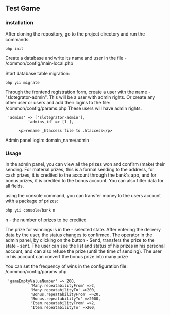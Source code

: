 <h2>Test Game</h2>

<h3>installation</h3>
<p>After cloning the repository, go to the project directory and run the commands: </p>
<code>php init</code>
<p>Create a database and write its name and user in the file - /common/config/main-local.php</p>
<p>Start database table migration:</p>
<code>php yii migrate</code>

<p>Through the frontend registration form, create a user with the name - "slotegrator-admin". This will be a user with admin rights. Or create any other user or users and add their logins to the file: /common/config/params.php These users will have admin rights.</p>
<code> 'admins' => ['slotegrator-admin'],
          'admins_id' => [1 ],</code>

          <p>rename _htaccess file to .htaccess</p>
<p>
Admin panel login: domain_name/admin
</p>

<h3>Usage</h3>
<p>In the admin panel, you can view all the prizes won and confirm (make) their sending.
For material prizes, this is a formal sending to the address, for cash prizes, it is credited to the account through the bank's app, and for bonus prizes, it is credited to the bonus account.
 You can also filter data for all fields.</p>

<p>using the console command, you can transfer money to the users account with a package of prizes:</p>
<code>php yii console/bank n</code>
<p>n - the number of prizes to be credited</p>
<p>The prize for winnings is in the - selected state. After entering the delivery data by the user, the status changes to confirmed. The operator in the admin panel, by clicking on the button - Send, transfers the prize to the state - sent. The user can see the list and status of his prizes in his personal account, and can also refuse the prize (until the time of sending).
The user in his account can convert the bonus prize into many prize</p>

<p>You can set the frequency of wins in the configuration file: /common/config/params.php</p>
<code> 'gameEmptyValueNumber' => 200,
           'Many.repeatabilityFrom' =>2,
           'Many.repeatabilityTo' =>200,
           'Bonus.repeatabilityFrom' =>20,
           'Bonus.repeatabilityTo' =>2000,
           'Item.repeatabilityFrom' =>2,
           'Item.repeatabilityTo' =>200,</code>



